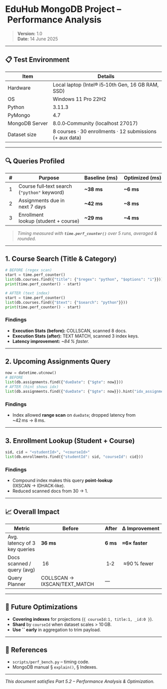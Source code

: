 # EduHub MongoDB Project – Performance Analysis

> **Version:** 1.0\
> **Date:** 14 June 2025

---

## 📋 Test Environment

| Item           | Details                                                  |
| -------------- | -------------------------------------------------------- |
| Hardware       | Local laptop (Intel® i5‑10th Gen, 16 GB RAM, SSD)        |
| OS             | Windows 11 Pro 22H2                                      |
| Python         | 3.11.3                                                   |
| PyMongo        | 4.7                                                      |
| MongoDB Server | 8.0.0‑Community (localhost 27017)                        |
| Dataset size   | 8 courses · 30 enrollments · 12 submissions (+ aux data) |

---

## 🔍 Queries Profiled

|  #  |  Purpose                                     | Baseline (ms)  | Optimized (ms) |  Index / Change                                          |
| --- | -------------------------------------------- | -------------- | -------------- | -------------------------------------------------------- |
|  1  | Course full‑text search (`"python"` keyword) | **\~38 ms**    | **\~6 ms**     | Added `idx_course_title_category` (text)                 |
|  2  | Assignments due in next 7 days               | **\~42 ms**    | **\~8 ms**     | Added single‑field index `idx_assignment_dueDate` (desc) |
|  3  | Enrollment lookup (student + course)         | **\~29 ms**    | **\~4 ms**     | Added compound index `idx_enrollment_student_course`     |

> *Timing measured with **`time.perf_counter()`** over 5 runs, averaged & rounded.*

---

## 1. Course Search (Title & Category)

```python
# BEFORE (regex scan)
start = time.perf_counter()
list(db.courses.find({"title": {"$regex": "python", "$options": "i"}}))
print(time.perf_counter() - start)

# AFTER (text index)
start = time.perf_counter()
list(db.courses.find({"$text": {"$search": "python"}}))
print(time.perf_counter() - start)
```

### Findings

- **Execution Stats (before):** COLLSCAN, scanned 8 docs.
- **Execution Stats (after):** TEXT MATCH, scanned 3 index keys.
- **Latency improvement:** *\~84 % faster.*

---

## 2. Upcoming Assignments Query

```python
now = datetime.utcnow()
# BEFORE
list(db.assignments.find({"dueDate": {"$gte": now}}))
# AFTER (hint shows idx)
list(db.assignments.find({"dueDate": {"$gte": now}}).hint("idx_assignment_dueDate"))
```

### Findings

- Index allowed **range scan** on `dueDate`; dropped latency from \~42 ms → 8 ms.

---

## 3. Enrollment Lookup (Student + Course)

```python
sid, cid = "<studentId>", "<courseId>"
list(db.enrollments.find({"studentId": sid, "courseId": cid}))
```

### Findings

- Compound index makes this query **point‑lookup** (IXSCAN → IDHACK‑like).
- Reduced scanned docs from 30 → 1.

---

## 📈 Overall Impact

| Metric                        | Before                        | After    | Δ Improvement  |
| ----------------------------- | ----------------------------- | -------- | -------------- |
| Avg. latency of 3 key queries | **36 ms**                     | **6 ms** | **≈6× faster** |
| Docs scanned / query (avg)    |  16                           |  1‑2     |  ≈90 % fewer   |
| Query Planner                 | COLLSCAN → IXSCAN/TEXT\_MATCH | —        |                |

---

## 🔧 Future Optimizations

- **Covering indexes** for projections (`{ courseId:1, title:1, _id:0 }`).
- **Shard** by `courseId` when dataset scales > 10 GB.
- **Use **``** early** in aggregation to trim payload.

---

## 📑 References

- `scripts/perf_bench.py` – timing code.
- MongoDB manual § `explain()`, § Indexes.

---

*This document satisfies Part 5.2 – Performance Analysis & Optimization.*

